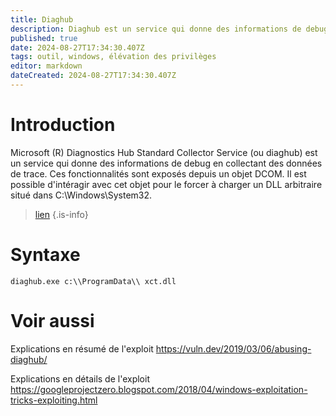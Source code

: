 ```yaml
---
title: Diaghub
description: Diaghub est un service qui donne des informations de debug en collectant des données de trace. Il est possible d'interagir avec ce service pour le forcer à charger un DLL arbitraire.
published: true
date: 2024-08-27T17:34:30.407Z
tags: outil, windows, élévation des privilèges
editor: markdown
dateCreated: 2024-08-27T17:34:30.407Z
---
```


# Introduction

Microsoft (R) Diagnostics Hub Standard Collector Service (ou diaghub) est un service qui donne des informations de debug en collectant des données de trace. Ces fonctionnalités sont exposés depuis un objet DCOM. Il est possible d'intéragir avec cet objet pour le forcer à charger un DLL arbitraire situé dans C:\Windows\System32\.

> [lien](https://leo-mathy.fr)
> {.is-info}

# Syntaxe

`diaghub.exe c:\\ProgramData\\ xct.dll`

# Voir aussi

Explications en résumé de l'exploit
https://vuln.dev/2019/03/06/abusing-diaghub/

Explications en détails de l'exploit
https://googleprojectzero.blogspot.com/2018/04/windows-exploitation-tricks-exploiting.html
